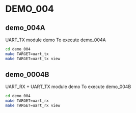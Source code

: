 # DEMO_004
## demo_004A
UART_TX module demo
To execute demo_004A
```bash
cd demo_004
make TARGET=uart_tx 
make TARGET=uart_tx view
```
## demo_0004B
UART_RX + UART_TX module demo
To execute demo_004B
```bash
cd demo_004
make TARGET=uart_rx
make TARGET=uart_rx view
```
